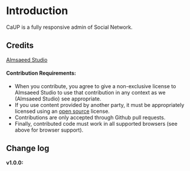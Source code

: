 Introduction
============
CaUP is a fully responsive admin of Social Network. 


Credits
------------
[Almsaeed Studio](https://almsaeedstudio.com) 

#### Contribution Requirements:

- When you contribute, you agree to give a non-exclusive license to Almsaeed Studio to use that contribution in any context as we (Almsaeed Studio) see appropriate.
- If you use content provided by another party, it must be appropriately licensed using an [open source](http://opensource.org/licenses) license.
- Contributions are only accepted through Github pull requests.
- Finally, contributed code must work in all supported browsers (see above for browser support).


Change log
----------
**v1.0.0:**


